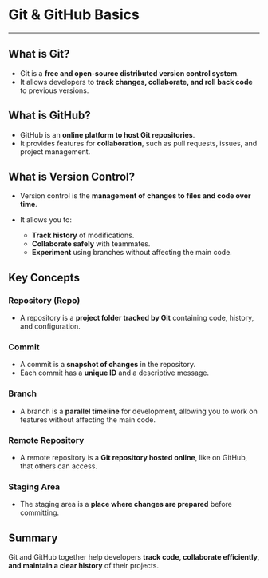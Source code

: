 # Git & GitHub Basics

---

## What is Git?

* Git is a **free and open-source distributed version control system**.
* It allows developers to **track changes, collaborate, and roll back code** to previous versions.

## What is GitHub?

* GitHub is an **online platform to host Git repositories**.
* It provides features for **collaboration**, such as pull requests, issues, and project management.

## What is Version Control?

* Version control is the **management of changes to files and code over time**.
* It allows you to:

    * **Track history** of modifications.
    * **Collaborate safely** with teammates.
    * **Experiment** using branches without affecting the main code.

## Key Concepts

### Repository (Repo)

* A repository is a **project folder tracked by Git** containing code, history, and configuration.

### Commit

* A commit is a **snapshot of changes** in the repository.
* Each commit has a **unique ID** and a descriptive message.

### Branch

* A branch is a **parallel timeline** for development, allowing you to work on features without affecting the main code.

### Remote Repository

* A remote repository is a **Git repository hosted online**, like on GitHub, that others can access.

### Staging Area

* The staging area is a **place where changes are prepared** before committing.

## Summary

Git and GitHub together help developers **track code, collaborate efficiently, and maintain a clear history** of their projects.
